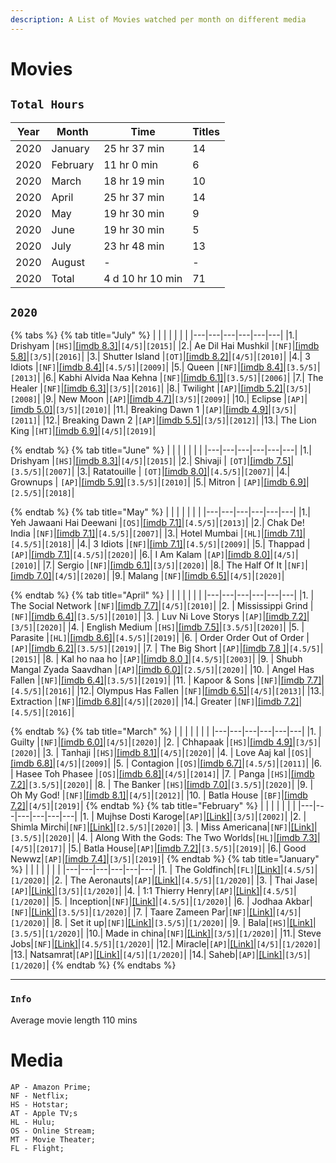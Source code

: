 ```yaml
---
description: A List of Movies watched per month on different media
---
```

# Movies

## `Total Hours` 
| Year  | Month | Time | Titles |
|---|---|---|---|
| 2020  | January | 25 hr 37 min  | 14 |
| 2020  | February | 11 hr 0 min  | 6 |
| 2020  | March | 18 hr 19 min  | 10 |
| 2020  | April | 25 hr 37 min  | 14 |
| 2020  | May | 19 hr 30 min  | 9 |
| 2020  | June | 19 hr 30 min  | 5 |
| 2020  | July | 23 hr 48 min  | 13 |
| 2020  | August | -  | - |
| 2020  | Total | 4 d 10 hr 10 min  | 71 |


## `2020`
{% tabs %}
{% tab title="July" %}
|   |   |   |   |   |   |
|---|---|---|---|---|---|
|1.| Drishyam |`[HS]`|[[imdb 8.3]](https://www.imdb.com/title/tt4430212/)|`[4/5]`|`[2015]`|
|2.| Ae Dil Hai Mushkil |`[NF]`|[[imdb 5.8]](https://www.imdb.com/title/tt4559006/)|`[3/5]`|`[2016]`|
|3.| Shutter Island |`[OT]`|[[imdb 8.2]](https://www.imdb.com/title/tt1130884/)|`[4/5]`|`[2010]`|
|4.| 3 Idiots |`[NF]`|[[imdb 8.4]](https://www.imdb.com/title/tt1187043/)|`[4.5/5]`|`[2009]`|
|5.| Queen |`[NF]`|[[imdb 8.4]](https://www.imdb.com/title/tt3322420/)|`[3.5/5]`|`[2013]`|
|6.| Kabhi Alvida Naa Kehna |`[NF]`|[[imdb 6.1]](https://www.imdb.com/title/tt0449999/)|`[3.5/5]`|`[2006]`|
|7.| The Healer |`[NF]`|[[imdb 6.3]](https://www.imdb.com/title/tt4356480/)|`[3/5]`|`[2016]`|
|8.| Twilight |`[AP]`|[[imdb 5.2]](https://www.imdb.com/title/tt1099212/)|`[3/5]`|`[2008]`|
|9.| New Moon |`[AP]`|[[imdb 4.7]](https://www.imdb.com/title/tt1259571/)|`[3/5]`|`[2009]`|
|10.| Eclipse |`[AP]`|[[imdb 5.0]](https://www.imdb.com/title/tt1325004/)|`[3/5]`|`[2010]`|
|11.| Breaking Dawn 1 |`[AP]`|[[imdb 4.9]](https://www.imdb.com/title/tt1324999/)|`[3/5]`|`[2011]`|
|12.| Breaking Dawn 2 |`[AP]`|[[imdb 5.5]](https://www.imdb.com/title/tt1673434/)|`[3/5]`|`[2012]`|
|13.| The Lion King |`[HT]`|[[imdb 6.9]](https://www.imdb.com/title/tt6105098/)|`[4/5]`|`[2019]`|

{% endtab %}
{% tab title="June" %}
|   |   |   |   |   |   |
|---|---|---|---|---|---|
|1.| Drishyam |`[HS]`|[[imdb 8.3]](https://www.imdb.com/title/tt4430212/)|`[4/5]`|`[2015]`|
|2.| Shivaji | `[OT]`|[[imdb 7.5]](https://www.imdb.com/title/tt0479751/)|`[3.5/5]`|`[2007]`|
|3.| Ratatouille | `[OT]`|[[imdb 8.0]](https://www.imdb.com/title/tt0479751/)|`[4.5/5]`|`[2007]`|
|4.| Grownups | `[AP]`|[[imdb 5.9]](https://www.imdb.com/title/tt1375670/)|`[3.5/5]`|`[2010]`|
|5.| Mitron | `[AP]`|[[imdb 6.9]](https://www.imdb.com/title/tt8852558/)|`[2.5/5]`|`[2018]`|

{% endtab %}
{% tab title="May" %}
|   |   |   |   |   |   |
|---|---|---|---|---|---|
|1.| Yeh Jawaani Hai Deewani |`[OS]`|[[imdb 7.1]](https://www.imdb.com/title/tt2178470/)|`[4.5/5]`|`[2013]`|
|2.| Chak De! India |`[NF]`|[[imdb 7.1]](https://www.imdb.com/title/tt2178470/)|`[4.5/5]`|`[2007]`|
|3.| Hotel Mumbai |`[HL]`|[[imdb 7.1]](https://www.imdb.com/title/tt2178470/)|`[4.5/5]`|`[2018]`|
|4.| 3 Idiots |`[NF]`|[[imb 7.1]](https://www.imdb.com/title/tt2178470/)|`[4.5/5]`|`[2009]`|
|5.| Thappad |`[AP]`|[[imdb 7.1]](https://www.imdb.com/title/tt2178470/)|`[4.5/5]`|`[2020]`|
|6.| I Am Kalam |`[AP]`|[[imdb 8.0]](https://www.imdb.com/title/tt1805263/)|`[4/5]`|`[2010]`|
|7.| Sergio |`[NF]`|[[imdb 6.1]](https://www.imdb.com/title/tt8750570/)|`[3/5]`|`[2020]`|
|8.| The Half Of It |`[NF]`|[[imdb 7.0]](https://www.imdb.com/title/tt9683478/)|`[4/5]`|`[2020]`|
|9.| Malang |`[NF]`|[[imdb 6.5]](https://www.imdb.com/title/tt9877170/)|`[4/5]`|`[2020]`|

{% endtab %}
{% tab title="April" %}
|   |   |   |   |   |   |
|---|---|---|---|---|---|
|1. | The Social Network |`[NF]`|[[imdb 7.7]](https://www.imdb.com/title/tt1285016/)|`[4/5]`|`[2010]`|
|2. | Mississippi Grind |`[NF]`|[[imdb 6.4]](https://www.imdb.com/title/tt2349144/)|`[3.5/5]`|`[2010]`|
|3. | Luv Ni Love Storys |`[AP]`|[[imdb 7.2]](https://www.imdb.com/title/tt2349144/)|`[3/5]`|`[2020]`|
|4. | English Medium  |`[HS]`|[[imdb 7.5]](https://www.imdb.com/title/tt8907986/)|`[3.5/5]`|`[2020]`|
|5. | Parasite |`[HL]`|[[imdb 8.6]](https://www.imdb.com/title/tt6751668/)|`[4.5/5]`|`[2019]`|
|6. | Order Order Out of Order |`[AP]`|[[imdb 6.2]](https://www.imdb.com/title/tt9686586/)|`[3.5/5]`|`[2019]`|
|7. | The Big Short |`[AP]`|[[imdb 7.8 ]](https://www.imdb.com/title/tt1596363/)|`[4.5/5]`|`[2015]`|
|8. | Kal ho naa ho |`[AP]`|[[imdb 8.0 ]](https://www.imdb.com/title/tt0347304/)|`[4.5/5]`|`[2003]`|
|9. | Shubh Mangal Zyada Saavdhan |`[AP]`|[[imdb 6.0]](https://www.imdb.com/title/tt10309906/)|`[2.5/5]`|`[2020]`|
|10. | Angel Has Fallen |`[NF]`|[[imdb 6.4]](https://www.imdb.com/title/tt6189022/)|`[3.5/5]`|`[2019]`|
|11. | Kapoor & Sons |`[NF]`|[[imdb 7.7]](https://www.imdb.com/title/tt4900716/)|`[4.5/5]`|`[2016]`|
|12.| Olympus Has Fallen |`[NF]`|[[imdb 6.5]](https://www.imdb.com/title/tt2302755/)|`[4/5]`|`[2013]`|
|13.| Extraction |`[NF]`|[[imdb 6.8]](https://www.imdb.com/title/tt2302755/)|`[4/5]`|`[2020]`|
|14.| Greater |`[NF]`|[[imdb 7.2]](https://www.imdb.com/title/tt2950418/)|`[4.5/5]`|`[2016]`|

{% endtab %}
{% tab title="March" %}
|   |   |   |   |   |   |
|---|---|---|---|---|---|
|1. | Guilty |`[NF]`|[[imdb 6.0]](https://www.imdb.com/title/tt10062614/)|`[4/5]`|`[2020]`|
|2. | Chhapaak |`[HS]`|[[imdb 4.9]](https://www.imdb.com/title/tt9614460/)|`[3/5]`|`[2020]`|
|3. | Tanhaji |`[HS]`|[[imdb 8.1]](https://www.imdb.com/title/tt8108274/)|`[4/5]`|`[2020]`|
|4. | Love Aaj kal |`[OS]`|[[imdb 6.8]](https://www.imdb.com/title/tt1275863/)|`[4/5]`|`[2009]`|
|5. | Contagion |`[OS]`|[[imdb 6.7]](https://www.imdb.com/title/tt1598778/)|`[4.5/5]`|`[2011]`|
|6. | Hasee Toh Phasee |`[OS]`|[[imdb 6.8]](https://www.imdb.com/title/tt3173910/)|`[4/5]`|`[2014]`|
|7. | Panga |`[HS]`|[[imdb 7.2]](https://www.imdb.com/title/tt8983166/)|`[3.5/5]`|`[2020]`|
|8. | The Banker |`[HS]`|[[imdb 7.0]](https://www.imdb.com/title/tt6285944/)|`[3.5/5]`|`[2020]`|
|9. | Oh My God! |`[NF]`|[[imdb 8.1]](https://www.imdb.com/title/tt2283748/)|`[4/5]`|`[2012]`|
|10. | Batla House |`[BF]`|[[imdb 7.2]](https://www.imdb.com/title/tt8869978/ )|`[4/5]`|`[2019]`|
{% endtab %}
{% tab title="February" %}
|   |   |   |   |   |   |
|---|---|---|---|---|---|
|1. | Mujhse Dosti Karoge|`[AP]`|[[Link]](https://www.imdb.com/title/tt0272736/)|`[3/5]`|`[2002]`|
|2. | Shimla Mirchi|`[NF]`|[[Link]](https://www.imdb.com/title/tt4486148/)|`[2.5/5]`|`[2020]`|
|3. | Miss Americana|`[NF]`|[[Link]](https://www.imdb.com/title/tt11388580/)|`[3.5/5]`|`[2020]`|
|4. | Along With the Gods: The Two Worlds|`[HL]`|[[imdb 7.3]](https://www.imdb.com/title/tt7160070/)|`[4/5]`|`[2017]`|
|5.| Batla House|`[AP]`|[[imdb 7.2]](https://www.imdb.com/title/tt8869978/)|`[3.5/5]`|`[2019]`|
|6.| Good Newwz|`[AP]`|[[imdb 7.4]](https://www.imdb.com/title/tt8504014/)|`[3/5]`|`[2019]`|
{% endtab %}
{% tab title="January" %}
|   |   |   |   |   |   |
|---|---|---|---|---|---|
|1. | The Goldfinch|```[FL]```|[[Link]](https://www.imdb.com/title/tt3864056)|```[4.5/5]```|```[1/2020]```|
|2. | The Aeronauts|```[AP]```|[[Link]](https://www.imdb.com/title/tt6141246/)|```[4.5/5]```|```[1/2020]```|
|3. | Thai Jase|```[AP]```|[[Link]](https://www.imdb.com/title/tt5545568/)|```[3/5]```|```[1/2020]```|
|4. | 1:1 Thierry Henry|```[AP]```|[[Link]](https://www.imdb.com/title/tt2616068/)|```[4.5/5]```|```[1/2020]```|
|5. | Inception|```[NF]```|[[Link]](https://www.imdb.com/title/tt1375666/)|```[4.5/5]```|```[1/2020]```|
|6. | Jodhaa Akbar|```[NF]```|[[Link]](https://www.imdb.com/title/tt0449994/)|```[3.5/5]```|```[1/2020]```|
|7. | Taare Zameen Par|```[NF]```|[[Link]](https://www.imdb.com/title/tt0986264/)|```[4/5]```|```[1/2020]```|
|8. | Set it up|```[NF]```|[[Link]](https://www.imdb.com/title/tt5304992/)|```[3.5/5]```|```[1/2020]```|
|9. | Bala|```[HS]```|[[Link]](https://www.imdb.com/title/tt9420648/)|```[3.5/5]```|```[1/2020]```|
|10.| Made in china|```[NF]```|[[Link]](https://www.imdb.com/title/tt8983180/)|```[3/5]```|```[1/2020]```|
|11.| Steve Jobs|```[NF]```|[[Link]](https://www.imdb.com/title/tt2080374/)|```[4.5/5]```|```[1/2020]```|
|12.| Miracle|```[AP]```|[[Link]](https://www.imdb.com/title/tt0349825/)|```[4/5]```|```[1/2020]```|
|13.| Natsamrat|```[AP]```|[[Link]](https://www.imdb.com/title/tt10428316/)|```[4/5]```|```[1/2020]```|
|14.| Saheb|```[AP]```|[[Link]](https://www.imdb.com/title/tt9531094/)|```[3/5]```|```[1/2020]```|
{% endtab %}
{% endtabs %}

---
### `Info`
Average movie length 110 mins

<!-- Template 
| | Name|`[]`|[[]]()|`[/5]`|`[/]`|
-->

# Media
```
AP - Amazon Prime;
NF - Netflix;
HS - Hotstar;
AT - Apple TV;s
HL - Hulu;
OS - Online Stream;
MT - Movie Theater;
FL - Flight;
```
